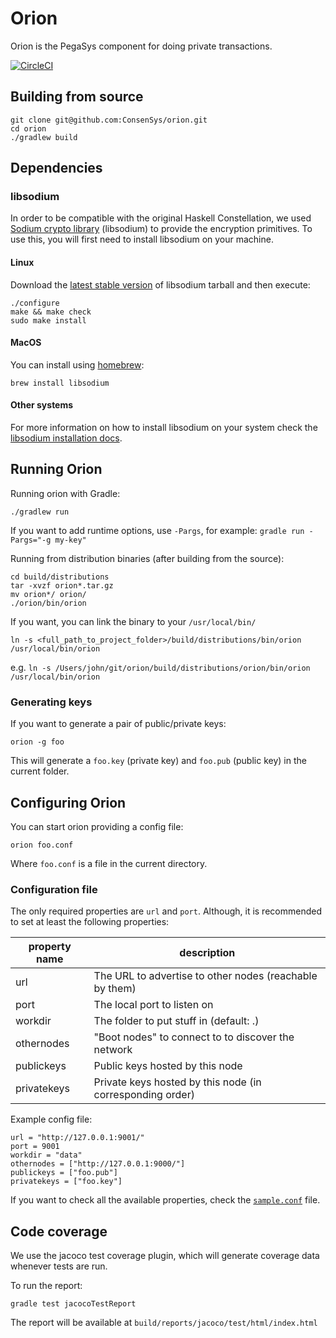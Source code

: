 # Orion
Orion is the PegaSys component for doing private transactions.

[![CircleCI](https://circleci.com/gh/ConsenSys/orion.svg?style=shield&circle-token=5f92fd966a971e60e57f53f2257fe5dda0fcf52c)](https://circleci.com/gh/ConsenSys/orion)

## Building from source
```
git clone git@github.com:ConsenSys/orion.git
cd orion
./gradlew build  
```

## Dependencies

### libsodium

In order to be compatible with the original Haskell Constellation, we used 
[Sodium crypto library](https://download.libsodium.org/doc/) (libsodium) to provide the encryption 
primitives. To use this, you will first need to install libsodium on your machine.

#### Linux
Download the [latest stable version](https://download.libsodium.org/libsodium/releases/LATEST.tar.gz) 
of libsodium tarball and then execute:
```
./configure
make && make check
sudo make install
```

#### MacOS
You can install using [homebrew](https://brew.sh/):
```
brew install libsodium
```

#### Other systems
For more information on how to install libsodium on your system check the 
[libsodium installation docs](https://download.libsodium.org/doc/installation/). 

## Running Orion

Running orion with Gradle:
```
./gradlew run
```
If you want to add runtime options, use `-Pargs`, for example: `gradle run -Pargs="-g my-key"`

Running from distribution binaries (after building from the source):
```
cd build/distributions
tar -xvzf orion*.tar.gz
mv orion*/ orion/
./orion/bin/orion
```

If you want, you can link the binary to your `/usr/local/bin/`
```
ln -s <full_path_to_project_folder>/build/distributions/bin/orion /usr/local/bin/orion
```

e.g. `ln -s /Users/john/git/orion/build/distributions/orion/bin/orion /usr/local/bin/orion`

### Generating keys
If you want to generate a pair of public/private keys:
```
orion -g foo
```
This will generate a `foo.key` (private key) and `foo.pub` (public key) in the current folder.

## Configuring Orion

You can start orion providing a config file:
```
orion foo.conf
```
Where `foo.conf` is a file in the current directory.

### Configuration file

The only required properties are `url` and `port`. Although, it is recommended to set at least the
following properties:

| property name | description |
|---|---|
| url | The URL to advertise to other nodes (reachable by them) |
| port | The local port to listen on |
| workdir | The folder to put stuff in (default: .) |
| othernodes | "Boot nodes" to connect to to discover the network |
| publickeys | Public keys hosted by this node |
| privatekeys | Private keys hosted by this node (in corresponding order) |

Example config file:

```
url = "http://127.0.0.1:9001/"
port = 9001
workdir = "data"
othernodes = ["http://127.0.0.1:9000/"]
publickeys = ["foo.pub"]
privatekeys = ["foo.key"]
```

If you want to check all the available properties, check the 
[`sample.conf`](https://github.com/ConsenSys/orion/blob/master/src/main/resources/sample.conf) file.

## Code coverage

We use the jacoco test coverage plugin, which will generate coverage data whenever tests are run.

To run the report:
```
gradle test jacocoTestReport
```

The report will be available at `build/reports/jacoco/test/html/index.html`